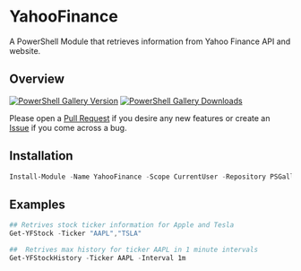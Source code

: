 # YahooFinance

A PowerShell Module that retrieves information from Yahoo Finance API and website.

## Overview

[![PowerShell Gallery Version](https://img.shields.io/powershellgallery/v/YahooFinance.svg)](https://www.powershellgallery.com/packages/YahooFinance)
[![PowerShell Gallery Downloads](https://img.shields.io/powershellgallery/dt/YahooFinance.svg)](https://www.powershellgallery.com/packages/YahooFinance)

Please open a [Pull Request](https://github.com/jwmoss/YahooFinance/blob/master/.github/PULL_REQUEST_TEMPLATE.md) if you desire any new features or create an [Issue](https://github.com/jwmoss/YahooFinance/blob/master/.github/ISSUE_TEMPLATE.md) if you come across a bug.

## Installation

```powershell
Install-Module -Name YahooFinance -Scope CurrentUser -Repository PSGallery
```

## Examples

```powershell
## Retrives stock ticker information for Apple and Tesla
Get-YFStock -Ticker "AAPL","TSLA"

##  Retrives max history for ticker AAPL in 1 minute intervals
Get-YFStockHistory -Ticker AAPL -Interval 1m
```
